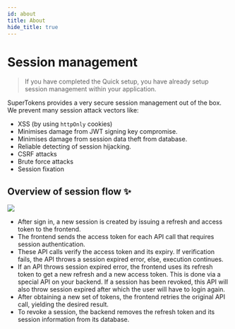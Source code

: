 ```yaml
---
id: about
title: About
hide_title: true
---
```


<!-- COPY DOCS -->
<!-- ./thirdpartyemailpassword/common-customizations/sessions/about.md -->

# Session management

> If you have completed the Quick setup, you have already setup session management within your application.

SuperTokens provides a very secure session management out of the box. We prevent many session attack vectors like:
- XSS (by using `httpOnly` cookies)
- Minimises damage from JWT signing key compromise.
- Minimises damage from session data theft from database.
- Reliable detecting of session hijacking.
- CSRF attacks
- Brute force attacks
- Session fixation

## Overview of session flow ✨
<img src="/docs/static/assets/session_flow.png" />

- After sign in, a new session is created by issuing a refresh and access token to the frontend.
- The frontend sends the access token for each API call that requires session authentication.
- These API calls verify the access token and its expiry. If verification fails, the API throws a session expired error, else, execution continues.
- If an API throws session expired error, the frontend uses its refresh token to get a new refresh and a new access token. This is done via a special API on your backend. If a session has been revoked, this API will also throw session expired after which the user will have to login again.
- After obtaining a new set of tokens, the frontend retries the original API call, yielding the desired result.
- To revoke a session, the backend removes the refresh token and its session information from its database.
